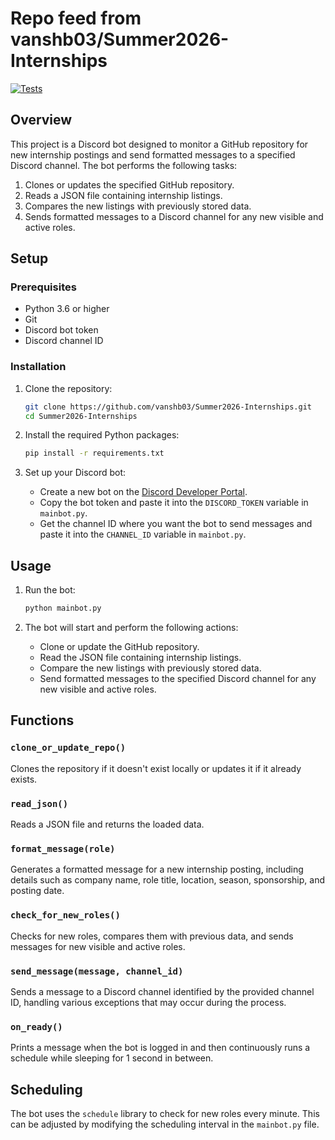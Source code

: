 # Repo feed from vanshb03/Summer2026-Internships
[![Tests](https://github.com/cvrve/internships-bot/actions/workflows/coverage.yml/badge.svg)](https://github.com/cvrve/internships-bot/actions)

## Overview

This project is a Discord bot designed to monitor a GitHub repository for new internship postings and send formatted messages to a specified Discord channel. The bot performs the following tasks:

1. Clones or updates the specified GitHub repository.
2. Reads a JSON file containing internship listings.
3. Compares the new listings with previously stored data.
4. Sends formatted messages to a Discord channel for any new visible and active roles.

## Setup

### Prerequisites

- Python 3.6 or higher
- Git
- Discord bot token
- Discord channel ID

### Installation

1. Clone the repository:
    ```sh
    git clone https://github.com/vanshb03/Summer2026-Internships.git
    cd Summer2026-Internships
    ```

2. Install the required Python packages:
    ```sh
    pip install -r requirements.txt
    ```

3. Set up your Discord bot:
    - Create a new bot on the [Discord Developer Portal](https://discord.com/developers/applications).
    - Copy the bot token and paste it into the `DISCORD_TOKEN` variable in `mainbot.py`.
    - Get the channel ID where you want the bot to send messages and paste it into the `CHANNEL_ID` variable in `mainbot.py`.

## Usage

1. Run the bot:
    ```sh
    python mainbot.py
    ```

2. The bot will start and perform the following actions:
    - Clone or update the GitHub repository.
    - Read the JSON file containing internship listings.
    - Compare the new listings with previously stored data.
    - Send formatted messages to the specified Discord channel for any new visible and active roles.

## Functions

### `clone_or_update_repo()`

Clones the repository if it doesn't exist locally or updates it if it already exists.

### `read_json()`

Reads a JSON file and returns the loaded data.

### `format_message(role)`

Generates a formatted message for a new internship posting, including details such as company name, role title, location, season, sponsorship, and posting date.

### `check_for_new_roles()`

Checks for new roles, compares them with previous data, and sends messages for new visible and active roles.

### `send_message(message, channel_id)`

Sends a message to a Discord channel identified by the provided channel ID, handling various exceptions that may occur during the process.

### `on_ready()`

Prints a message when the bot is logged in and then continuously runs a schedule while sleeping for 1 second in between.

## Scheduling

The bot uses the `schedule` library to check for new roles every minute. This can be adjusted by modifying the scheduling interval in the `mainbot.py` file.
